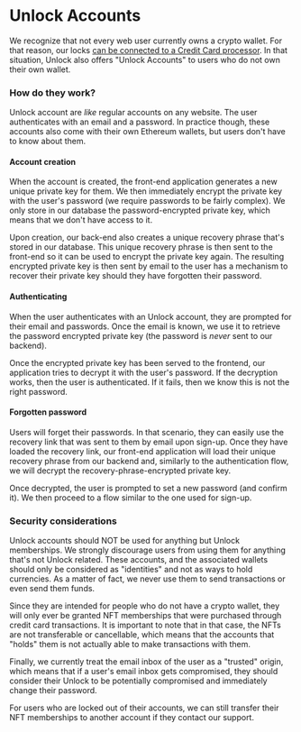 # Unlock Accounts

We recognize that not every web user currently owns a crypto wallet. For that reason, our locks [can be connected to a Credit Card processor](enabling-credit-cards.md). In that situation, Unlock also offers "Unlock Accounts" to users who do not own their own wallet.

### How do they work?

Unlock account are _like_ regular accounts on any website. The user authenticates with an email and a password. In practice though, these accounts also come with their own Ethereum wallets, but users don't have to know about them.

#### Account creation

When the account is created, the front-end application generates a new unique private key for them. We then immediately encrypt the private key with the user's password (we require passwords to be fairly complex). We only store in our database the password-encrypted private key, which means that we don't have access to it.

Upon creation, our back-end also creates a unique recovery phrase that's stored in our database. This unique recovery phrase is then sent to the front-end so it can be used to encrypt the private key again. The resulting encrypted private key is then sent by email to the user has a mechanism to recover their private key should they have forgotten their password.

#### Authenticating

When the user authenticates with an Unlock account, they are prompted for their email and passwords. Once the email is known, we use it to retrieve the password encrypted private key (the password is _never_ sent to our backend).

Once the encrypted private key has been served to the frontend, our application tries to decrypt it with the user's password. If the decryption works, then the user is authenticated. If it fails, then we know this is not the right password.

#### Forgotten password

Users will forget their passwords. In that scenario, they can easily use the recovery link that was sent to them by email upon sign-up. Once they have loaded the recovery link, our front-end application will load their unique recovery phrase from our backend and, similarly to the authentication flow, we will decrypt the recovery-phrase-encrypted private key.

Once decrypted, the user is prompted to set a new password (and confirm it). We then proceed to a flow similar to the one used for sign-up.

### Security considerations

Unlock accounts should NOT be used for anything but Unlock memberships. We strongly discourage users from using them for anything that's not Unlock related. These accounts, and the associated wallets should only be considered as "identities" and not as ways to hold currencies. As a matter of fact, we never use them to send transactions or even send them funds.

Since they are intended for people who do not have a crypto wallet, they will only ever be granted NFT memberships that were purchased through credit card transactions. It is important to note that in that case, the NFTs are not transferable or cancellable, which means that the accounts that "holds" them is not actually able to make transactions with them.

Finally, we currently treat the email inbox of the user as a "trusted" origin, which means that if a user's email inbox gets compromised, they should consider their Unlock to be potentially compromised and immediately change their password.

For users who are locked out of their accounts, we can still transfer their NFT memberships to another account if they contact our support.
